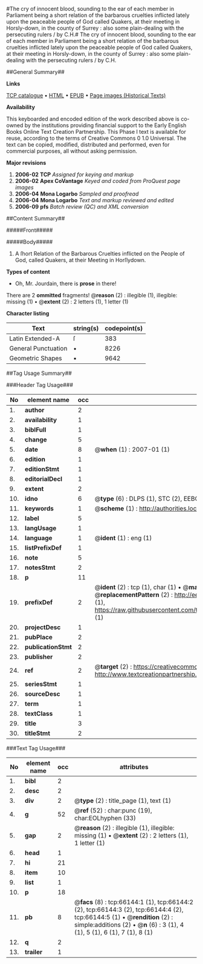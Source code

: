 #The cry of innocent blood, sounding to the ear of each member in Parliament being a short relation of the barbarous cruelties inflicted lately upon the peaceable people of God called Quakers, at their meeting in Horsly-down, in the county of Surrey : also some plain-dealing with the persecuting rulers / by C.H.#
The cry of innocent blood, sounding to the ear of each member in Parliament being a short relation of the barbarous cruelties inflicted lately upon the peaceable people of God called Quakers, at their meeting in Horsly-down, in the county of Surrey : also some plain-dealing with the persecuting rulers / by C.H.

##General Summary##

**Links**

[TCP catalogue](http://www.ota.ox.ac.uk/tcp/)  • 
[HTML](http://tei.it.ox.ac.uk/tcp/Texts-HTML/free/A23/A23648.html)  • 
[EPUB](http://tei.it.ox.ac.uk/tcp/Texts-EPUB/free/A23/A23648.epub) • 
[Page images (Historical Texts)](https://data.historicaltexts.jisc.ac.uk/view?pubId=eebo-12713861e&pageId=eebo-12713861e-66144-1)

**Availability**

This keyboarded and encoded edition of the
	       work described above is co-owned by the institutions
	       providing financial support to the Early English Books
	       Online Text Creation Partnership. This Phase I text is
	       available for reuse, according to the terms of Creative
	       Commons 0 1.0 Universal. The text can be copied,
	       modified, distributed and performed, even for
	       commercial purposes, all without asking permission.

**Major revisions**

1. __2006-02__ __TCP__ *Assigned for keying and markup*
1. __2006-02__ __Apex CoVantage__ *Keyed and coded from ProQuest page images*
1. __2006-04__ __Mona Logarbo__ *Sampled and proofread*
1. __2006-04__ __Mona Logarbo__ *Text and markup reviewed and edited*
1. __2006-09__ __pfs__ *Batch review (QC) and XML conversion*

##Content Summary##

#####Front#####

#####Body#####

1. A ſhort Relation of the Barbarous Cruelties inflicted on the People of God, called Quakers, at their Meeting in Horſlydown.

**Types of content**

  * Oh, Mr. Jourdain, there is **prose** in there!

There are 2 **ommitted** fragments! 
 @__reason__ (2) : illegible (1), illegible: missing (1)  •  @__extent__ (2) : 2 letters (1), 1 letter (1)

**Character listing**


|Text|string(s)|codepoint(s)|
|---|---|---|
|Latin Extended-A|ſ|383|
|General Punctuation|•|8226|
|Geometric Shapes|▪|9642|

##Tag Usage Summary##

###Header Tag Usage###

|No|element name|occ|attributes|
|---|---|---|---|
|1.|__author__|2||
|2.|__availability__|1||
|3.|__biblFull__|1||
|4.|__change__|5||
|5.|__date__|8| @__when__ (1) : 2007-01 (1)|
|6.|__edition__|1||
|7.|__editionStmt__|1||
|8.|__editorialDecl__|1||
|9.|__extent__|2||
|10.|__idno__|6| @__type__ (6) : DLPS (1), STC (2), EEBO-CITATION (1), OCLC (1), VID (1)|
|11.|__keywords__|1| @__scheme__ (1) : http://authorities.loc.gov/ (1)|
|12.|__label__|5||
|13.|__langUsage__|1||
|14.|__language__|1| @__ident__ (1) : eng (1)|
|15.|__listPrefixDef__|1||
|16.|__note__|5||
|17.|__notesStmt__|2||
|18.|__p__|11||
|19.|__prefixDef__|2| @__ident__ (2) : tcp (1), char (1)  •  @__matchPattern__ (2) : ([0-9\-]+):([0-9IVX]+) (1), (.+) (1)  •  @__replacementPattern__ (2) : http://eebo.chadwyck.com/downloadtiff?vid=$1&page=$2 (1), https://raw.githubusercontent.com/textcreationpartnership/Texts/master/tcpchars.xml#$1 (1)|
|20.|__projectDesc__|1||
|21.|__pubPlace__|2||
|22.|__publicationStmt__|2||
|23.|__publisher__|2||
|24.|__ref__|2| @__target__ (2) : https://creativecommons.org/publicdomain/zero/1.0/ (1), http://www.textcreationpartnership.org/docs/. (1)|
|25.|__seriesStmt__|1||
|26.|__sourceDesc__|1||
|27.|__term__|1||
|28.|__textClass__|1||
|29.|__title__|3||
|30.|__titleStmt__|2||


###Text Tag Usage###

|No|element name|occ|attributes|
|---|---|---|---|
|1.|__bibl__|2||
|2.|__desc__|2||
|3.|__div__|2| @__type__ (2) : title_page (1), text (1)|
|4.|__g__|52| @__ref__ (52) : char:punc (19), char:EOLhyphen (33)|
|5.|__gap__|2| @__reason__ (2) : illegible (1), illegible: missing (1)  •  @__extent__ (2) : 2 letters (1), 1 letter (1)|
|6.|__head__|1||
|7.|__hi__|21||
|8.|__item__|10||
|9.|__list__|1||
|10.|__p__|18||
|11.|__pb__|8| @__facs__ (8) : tcp:66144:1 (1), tcp:66144:2 (2), tcp:66144:3 (2), tcp:66144:4 (2), tcp:66144:5 (1)  •  @__rendition__ (2) : simple:additions (2)  •  @__n__ (6) : 3 (1), 4 (1), 5 (1), 6 (1), 7 (1), 8 (1)|
|12.|__q__|2||
|13.|__trailer__|1||
